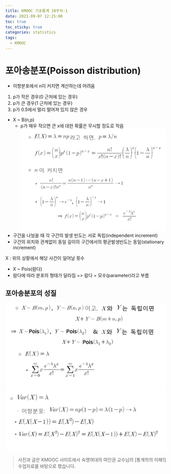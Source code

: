 ```yaml
---
title: KMOOC 기초통계 10주차-1
date: 2021-09-07 12:25:00
toc: true
toc_sticky: true
categories: statistics
tags:
  - KMOOC
---
```


# 포아송분포(Poisson distribution)

- 이항분포에서 n이 커지면 계산하는데 어려움
1. p가 작은 경우(0 근처에 있는 경우)
2. p가 큰 경우(1 근처에 있는 경우)
3. p가 0.5에서 멀리 떨어져 있지 않은 경우
- X ~ B(n,p)
  - p가 매우 작으면 큰 x에 대한 확률은 무시할 정도로 작음  
![](/assets/images/statistics/possion.PNG)
- 구간을 나눴을 때 각 구간의 발생 빈도는 서로 독립(independent increment)
- 구간의 위치와 관계없이 동일 길이의 구간에서의 평균발생빈도는 동일(stationary increment)

X : 위의 상황에서 해당 사건이 일어날 횟수
- X ~ Pois(람다)
- 람다에 따라 분포의 형태가 달라짐 => 람다 = 모수(parameter)라고 부름

## 포아송분포의 성질
![](/assets/images/statistics/possion2.PNG)    
![](/assets/images/statistics/possion3.PNG)



> 사진과 글은 KMOOC 사이트에서 숙명여대의 여인권 교수님의 [통계학의 이해1] 수업자료를 바탕으로 했습니다.  